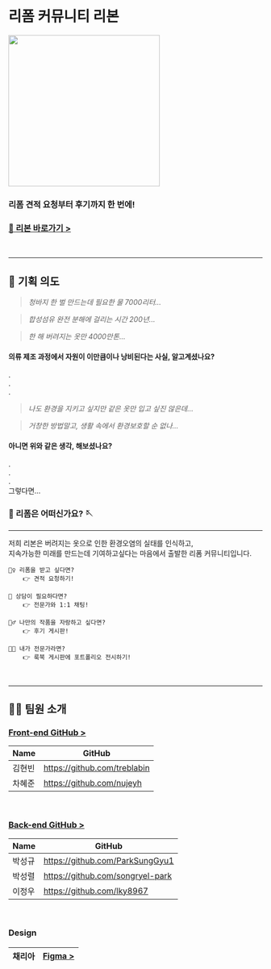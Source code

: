 # 리폼 커뮤니티 리본

<img height="300px" src="https://user-images.githubusercontent.com/105181604/181456826-d342485e-99c7-4f0c-8e28-b8c9870b9195.png">

### 리폼 견적 요청부터 후기까지 한 번에!

### [🎀 리본 바로가기 >](https://ribborn.kr)

<br>

----

## 📔 기획 의도


> *청바지 한 벌 만드는데 필요한 물 7000리터...*

> *합성섬유 완전 분해에 걸리는 시간 200년...*

> *한 해 버려지는 옷만 4000만톤...*

#### 의류 제조 과정에서 자원이 이만큼이나 낭비된다는 사실, 알고계셨나요?   
.   
.   
.   
> *나도 환경을 지키고 싶지만 같은 옷만 입고 싶진 않은데...*

> *거창한 방법말고, 생활 속에서 환경보호할 순 없나...*

#### 아니면 위와 같은 생각, 해보셨나요?   
.   
.   
.   
그렇다면...
### 🧵 리폼은 어떠신가요? 🪡

----
   
저희 리본은 버려지는 옷으로 인한 환경오염의 실태를 인식하고,   
지속가능한 미래를 만드는데 기여하고싶다는 마음에서 출발한 리폼 커뮤니티입니다.

```
🙋‍♀️ 리폼을 받고 싶다면?   
    👉 견적 요청하기!   
    
🙋 상담이 필요하다면?   
    👉 전문가와 1:1 채팅!   
    
🙋‍♂️ 나만의 작품을 자랑하고 싶다면?   
    👉 후기 게시판!   
    
👩‍🎨 내가 전문가라면?   
    👉 룩북 게시판에 포트폴리오 전시하기!   
```

<br>

----

## 👨‍💻 팀원 소개

### [Front-end GitHub >](https://github.com/team-ribbon/ribborn-frontend)
 
|   Name  | GitHub | 
| ----- | --- |
| 김현빈 | https://github.com/treblabin|
| 차혜준 | https://github.com/nujeyh | 

<br>

### [Back-end GitHub >](https://github.com/team-ribbon/ribborn-backend)

| Name   | GitHub                           |
| ------ | -------------------------------- |
| 박성규 | https://github.com/ParkSungGyu1  |
| 박성렬 | https://github.com/songryel-park |
| 이정우 | https://github.com/lky8967       |

<br>

### Design

#### 
| 채리아 | [Figma >](https://www.figma.com/file/HpvWyB5bPt1mubbFDymSUw/채리아_8조?node-id=0%3A1) |
|------|-------|

